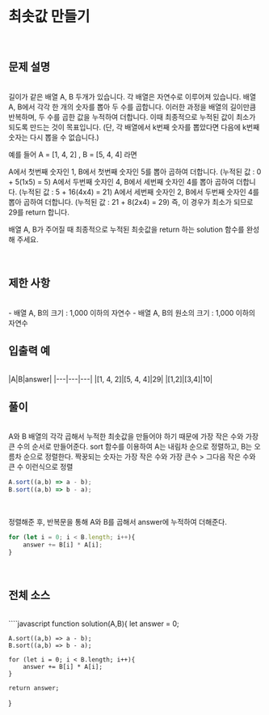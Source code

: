 # 최솟값 만들기

<br>

## 문제 설명
<br>
길이가 같은 배열 A, B 두개가 있습니다. 각 배열은 자연수로 이루어져 있습니다.
배열 A, B에서 각각 한 개의 숫자를 뽑아 두 수를 곱합니다. 이러한 과정을 배열의 길이만큼 반복하며, 두 수를 곱한 값을 누적하여 더합니다. 이때 최종적으로 누적된 값이 최소가 되도록 만드는 것이 목표입니다. (단, 각 배열에서 k번째 숫자를 뽑았다면 다음에 k번째 숫자는 다시 뽑을 수 없습니다.)

예를 들어 A = [1, 4, 2] , B = [5, 4, 4] 라면

A에서 첫번째 숫자인 1, B에서 첫번째 숫자인 5를 뽑아 곱하여 더합니다. (누적된 값 : 0 + 5(1x5) = 5)
A에서 두번째 숫자인 4, B에서 세번째 숫자인 4를 뽑아 곱하여 더합니다. (누적된 값 : 5 + 16(4x4) = 21)
A에서 세번째 숫자인 2, B에서 두번째 숫자인 4를 뽑아 곱하여 더합니다. (누적된 값 : 21 + 8(2x4) = 29)
즉, 이 경우가 최소가 되므로 29를 return 합니다.

배열 A, B가 주어질 때 최종적으로 누적된 최솟값을 return 하는 solution 함수를 완성해 주세요.

<br>

## 제한 사항
<br>
- 배열 A, B의 크기 : 1,000 이하의 자연수
- 배열 A, B의 원소의 크기 : 1,000 이하의 자연수

<br>

## 입출력 예
<br>
|A|B|answer|
|---|---|---|
|[1, 4, 2]|[5, 4, 4]|29|
|[1,2]|[3,4]|10|

<br>

## 풀이
<br>
A와 B 배열의 각각 곱해서 누적한 최솟값을 만들어야 하기 때문에 가장 작은 수와 가장 큰 수의 순서로 만들어준다.
sort 함수를 이용하여 A는 내림차 순으로 정렬하고, B는 오름차 순으로 정렬한다.
짝꿍되는 숫자는 가장 작은 수와 가장 큰수 > 그다음 작은 수와 큰 수 이런식으로 정렬

````javascript
A.sort((a,b) => a - b);
B.sort((a,b) => b - a);
````
<br>

정렬해준 후, 반복문을 통해 A와 B를 곱해서 answer에 누적하여 더해준다.

````javascript
for (let i = 0; i < B.length; i++){
    answer += B[i] * A[i];
}
````

<br>

## 전체 소스
<br>
````javascript
function solution(A,B){
    let answer = 0;
    
    A.sort((a,b) => a - b);
    B.sort((a,b) => b - a);

    for (let i = 0; i < B.length; i++){
        answer += B[i] * A[i];
    }
    
    return answer;
}
````

